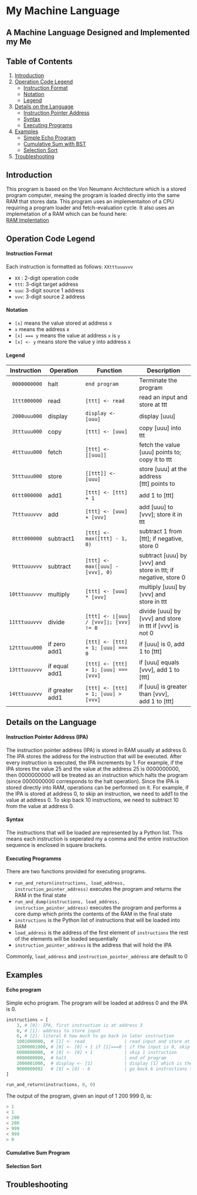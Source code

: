 # My Machine Language

## A Machine Language Designed and Implemented my Me

## Table of Contents
1. [Introduction](#introduction)
2. [Operation Code Legend](#operation-code-legend)
    * [Instruction Format](#instruction-format)
	* [Notation](#notation)
	* [Legend](#legend)
3. [Details on the Language](#details)
	* [Instruction Pointer Address](#instruction-pointer-address)
	* [Syntax](#syntax)
	* [Executing Programs](#executing-programs)
4. [Examples](#examples)
    * [Simple Echo Program](#echo-program)
	* [Cumulative Sum with BST](#cumulative-sum-program)
	* [Selection Sort](#selection-sort)
5. [Troubleshooting](#troubleshooting)

## Introduction

This program is based on the Von Neumann Architecture which is a stored program computer, meaing the program is loaded directly into the same RAM that stores data.
This program uses an implementaiton of a CPU requiring a program loader and fetch-evaluation cycle.
It also uses an implemetation of a RAM which can be found here: <br>[RAM Implentation](https://github.com/tansonlee/ram)

## Operation Code Legend

#### Instruction Format

Each instruction is formatted as follows: `XXtttuuuvvv`
* `XX` : 2-digit operation code
* `ttt`: 3-digit target address
* `uuu`: 3-digit source 1 address
* `vvv`: 3-digit source 2 address

#### Notation

* `[x]` means the value stored at address x
* `x` means the address x
* `[x] === y` means the value at address `x` is `y`
* `[x] <- y` means store the value y into address x

#### Legend


|Instruction     |Operation       |Function                                     |Description                                                      |
|----------------|----------------|---------------------------------------------|-----------------------------------------------------------------|
|` 0000000000`   |halt            |`end program`                                |Terminate the program                                         |     
|` 1ttt000000`   |read            |`[ttt] <- read`                              |read an input and store at ttt                                   |          
|` 2000uuu000`   |display         |`display <- [uuu]`                           |display [uuu]                                                    |
|` 3tttuuu000`   |copy            |`[ttt] <- [uuu]`                             |copy [uuu] into ttt                                              |
|` 4tttuuu000`   |fetch           |`[ttt] <- [[uuu]]`                           |fetch the value [uuu] points to;<br>copy it to ttt                  |
|` 5tttuuu000`   |store           |`[[ttt]] <- [uuu]`                           |store [uuu] at the address<br>[ttt] points to                       |
|` 6ttt000000`   |add1            |`[ttt] <- [ttt] + 1`                         |add 1 to [ttt]                                                   |
|` 7tttuuuvvv`   |add             |`[ttt] <- [uuu] + [vvv]`                     |add [uuu] to [vvv]; store it in ttt                              |
|` 8ttt000000`   |subtract1       |`[ttt] <- max([ttt] - 1, 0)`                 |subtract 1 from [ttt]; if negative,<br>store 0                      |
|` 9tttuuuvvv`   |subtract        |`[ttt] <- max([uuu] - [vvv], 0)`             |subtract [uuu] by [vvv] and<br>store in ttt; if negative, store 0   |
|`10tttuuuvvv`   |multiply        |`[ttt] <- [uuu] * [vvv]`                     |multiply [uuu] by [vvv] and<br>store in ttt                         |
|`11tttuuuvvv`   |divide          |`[ttt] <- ⌊[uuu] / [vvv]⌋; [vvv] != 0`       |divide [uuu] by [vvv] and store<br>in ttt if [vvv] is not 0         |
|`12tttuuu000`   |if zero add1    |`[ttt] <- [ttt] + 1; [uuu] === 0`            |if [uuu] is 0, add 1 to [ttt]                                    |
|`13tttuuuvvv`   |if equal add1   |`[ttt] <- [ttt] + 1; [uuu] === [vvv]`        |if [uuu] equals [vvv], add 1 to [ttt]                            |
|`14tttuuuvvv`   |if greater add1 |`[ttt] <- [ttt] + 1; [uuu] > [vvv]`          |if [uuu] is greater than [vvv],<br>add 1 to [ttt]                   |


## Details on the Language

#### Instruction Pointer Address (IPA)
The instruction pointer address (IPA) is stored in RAM usually at address 0. 
The IPA stores the address for the instruction that will be executed.
After every instruction is executed, the IPA increments by 1.
For example, if the IPA stores the value 25 and the value at the address 25 is 0000000000, then 0000000000 will be treated as an instruction which halts the program (since 0000000000 corresponds to the halt operation).
Since the IPA is stored directly into RAM, operations can be performed on it. 
For example, if the IPA is stored at address 0, to skip an instruction, we need to add1 to the value at address 0.
To skip back 10 instructions, we need to subtract 10 from the value at address 0.

#### Syntax
The instructions that will be loaded are represented by a Python list. This means each instruction is seperated my a comma and the entire instruction sequence is enclosed in square brackets.

#### Executing Programms
There are two functions provided for executing programs.

* `run_and_return(instructions, load_address, instruction_pointer_address)` executes the program and returns the RAM in the final state
* `run_and_dump(instructions, load_address, instruction_pointer_address)` executes the program and performs a core dump which prints the contents of the RAM in the final state
* `instructions` is the Python list of instructions that will be loaded into RAM
* `load_address` is the address of the first element of `instructions` the rest of the elements will be loaded sequentially
* `instruction_pointer_address` is the address that will hold the IPA

Commonly, `load_address` and `instruction_pointer_address` are default to 0


## Examples

#### Echo program
Simple echo program. The program will be loaded at address 0 and the IPA is 0.

```python
instructions = [
	3, # [0]: IPA, first instruction is at address 3
	0, # [1]: address to store input
	6, # [2]: literal 6 how much to go back in later instruction
	1001000000,  # [1] <- read               | read input and store at address 1 **
	12000001000, # [0] <- [0] + 1 if [1]===0 | if the input is 0, skip 1 instruction 
	6000000000,  # [0] <- [0] + 1            | skip 1 instruction
	0000000000,  # halt                      | end of program
	2000001000,  # display <- [1]            | display [1] which is the input
	9000000002   # [0] = [0] - 6             | go back 6 instructions to **
]

run_and_return(instructions, 0, 0)
```

The output of the program, given an input of 1 200 999 0, is:
```python
> 1
< 1
> 200
< 200
> 999
< 999
> 0
```

#### Cumulative Sum Program

#### Selection Sort



## Troubleshooting 